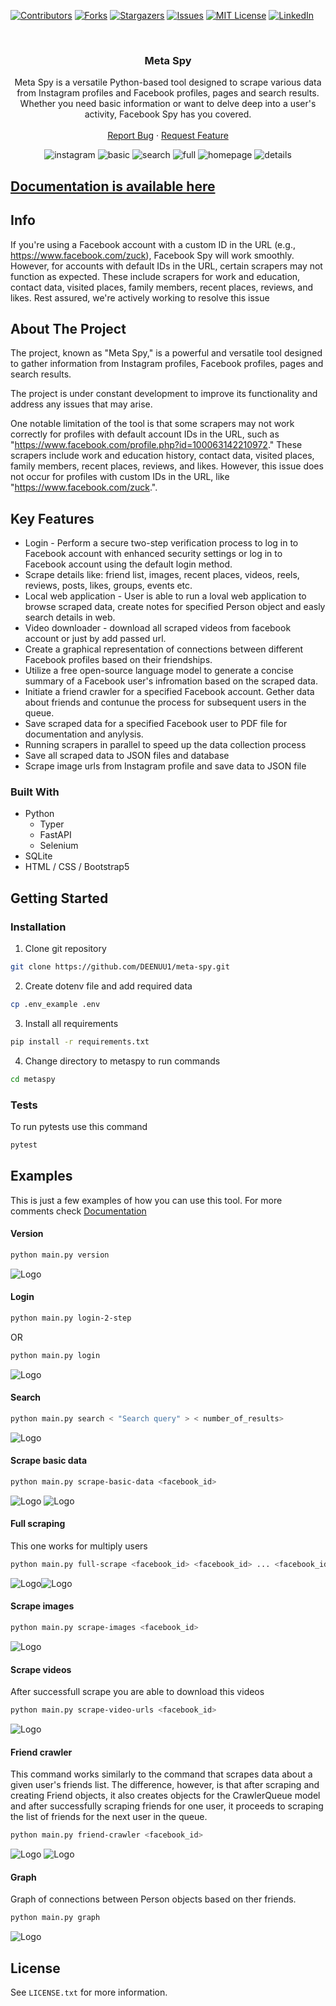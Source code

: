 <a name="readme-top"></a>



[![Contributors][contributors-shield]][contributors-url]
[![Forks][forks-shield]][forks-url]
[![Stargazers][stars-shield]][stars-url]
[![Issues][issues-shield]][issues-url]
[![MIT License][license-shield]][license-url]
[![LinkedIn][linkedin-shield]][linkedin-url]



<br />
<div align="center">

  <h3 align="center">Meta Spy</h3>

  <p align="center">
    Meta Spy is a versatile Python-based tool designed to scrape various data from Instagram profiles and Facebook  profiles, pages and search results. Whether you need basic information or want to delve deep into a user's activity, Facebook Spy has you covered. 
    <br />
    <br />
    <a href="https://github.com/DEENUU1/facebook-spy/issues">Report Bug</a>
    ·
    <a href="https://github.com/DEENUU1/facebook-spy/issues">Request Feature</a>
  </p>
  <img src="https://github.com/DEENUU1/facebook-spy/blob/main/assets/instagram/imagescraper.gif?raw=true" alt="instagram" >
  <img src="https://github.com/DEENUU1/facebook-spy/blob/main/assets/v1_2/basic.gif?raw=true" alt="basic" >
  <img src="https://github.com/DEENUU1/facebook-spy/blob/main/assets/v1_2/search.gif?raw=true" alt="search" >
  <img src="https://github.com/DEENUU1/facebook-spy/blob/main/assets/v1_2/full.gif?raw=true" alt="full" >
  <img src="assets/homepage.png" alt="homepage" >
  <img src="assets/detailpage.png" alt="details" >
</div>


<h2><a href="https://deenuu1.github.io/facebook-spy/">Documentation is available here</a></h2>


## Info

If you're using a Facebook account with a custom ID in the URL (e.g., https://www.facebook.com/zuck), Facebook Spy will work smoothly. However, for accounts with default IDs in the URL, certain scrapers may not function as expected. These include scrapers for work and education, contact data, visited places, family members, recent places, reviews, and likes. Rest assured, we're actively working to resolve this issue

<!-- ABOUT THE PROJECT -->
## About The Project

The project, known as "Meta Spy," is a powerful and versatile tool designed to gather information from Instagram profiles, Facebook profiles, pages and search results. 

The project is under constant development to improve its functionality and address any issues that may arise.

One notable limitation of the tool is that some scrapers may not work correctly for profiles with default account IDs in the URL, such as "https://www.facebook.com/profile.php?id=100063142210972." These scrapers include work and education history, contact data, visited places, family members, recent places, reviews, and likes. However, this issue does not occur for profiles with custom IDs in the URL, like "https://www.facebook.com/zuck.".


## Key Features
- Login - Perform a secure two-step verification process to log in to Facebook account with enhanced security settings or log in to Facebook account using the default login method.
- Scrape details like: friend list, images, recent places, videos, reels, reviews, posts, likes, groups, events etc.
- Local web application - User is able to run a loval web application to browse scraped data, create notes for specified Person object and easly search details in web.
- Video downloader - download all scraped videos from facebook account or just by add passed url.
- Create a graphical representation of connections between different Facebook profiles based on their friendships.
- Utilize a free open-source language model to generate a concise summary of a Facebook user's infromation based on the scraped data.
- Initiate a friend crawler for a specified Facebook account. Gether data about friends and contunue the process for subsequent users in the queue.
- Save scraped data for a specified Facebook user to PDF file for documentation and anylysis.
- Running scrapers in parallel to speed up the data collection process
- Save all scraped data to JSON files and database 
- Scrape image urls from Instagram profile and save data to JSON file 

### Built With

- Python
  - Typer 
  - FastAPI
  - Selenium
- SQLite 
- HTML / CSS / Bootstrap5

<!-- GETTING STARTED -->
## Getting Started


### Installation

1. Clone git repository
```bash
git clone https://github.com/DEENUU1/meta-spy.git
```

2. Create dotenv file and add required data
```bash
cp .env_example .env
```

3. Install all requirements
```bash
pip install -r requirements.txt
```

4. Change directory to metaspy to run commands
```bash
cd metaspy
```

### Tests

To run pytests use this command
```bash
pytest
```


## Examples
This is just a few examples of how you can use this tool. For more comments check <a href="https://deenuu1.github.io/facebook-spy/commands/>">Documentation</a>

#### Version

```bash
python main.py version
```

<img src="assets/newversion.png" alt="Logo" >


#### Login

```bash
python main.py login-2-step
```

OR

```bash
python main.py login
```

  <img src="assets/new/login.png" alt="Logo" >


#### Search
```bash
python main.py search < "Search query" > < number_of_results> 
```

<img src="https://github.com/DEENUU1/facebook-spy/blob/main/assets/v1_2/search.gif?raw=true" alt="Logo" >


#### Scrape basic data

```bash
python main.py scrape-basic-data <facebook_id>
```
<img src="assets/v1_2/basic.gif" alt="Logo" >
<img src="assets/new/scrapebasicdata.png" alt="Logo" >


#### Full scraping
This one works for multiply users
```bash
python main.py full-scrape <facebook_id> <facebook_id> ... <facebook_id>
```
<img src="https://github.com/DEENUU1/facebook-spy/blob/main/assets/v1_2/full.gif?raw=true" alt="Logo" ><img src="assets/new/fullscrape1.png" alt="Logo" >


#### Scrape images

```bash
python main.py scrape-images <facebook_id>
```

<img src="assets/new/scrapeimages.png" alt="Logo" >


#### Scrape videos
After successfull scrape you are able to download this videos
```bash
python main.py scrape-video-urls <facebook_id>
```

<img src="assets/new/scrapevideos1.png" alt="Logo" >


#### Friend crawler
This command works similarly to the command that scrapes data about a given user's friends list. The difference, however, is that after scraping and creating Friend objects, it also creates objects for the CrawlerQueue model and after successfully scraping friends for one user, it proceeds to scraping the list of friends for the next user in the queue.
```bash
python main.py friend-crawler <facebook_id>
```

<img src="assets/new/crawler1.png" alt="Logo" >
<img src="assets/crawlerfriendscheama.png.png" alt="Logo" >


#### Graph
Graph of connections between Person objects based on ther friends.

```bash
python main.py graph
```

<img src="assets/graph.png" alt="Logo" >

<!-- LICENSE -->
## License

See `LICENSE.txt` for more information.


<!-- MARKDOWN LINKS & IMAGES -->
<!-- https://www.markdownguide.org/basic-syntax/#reference-style-links -->
[contributors-shield]: https://img.shields.io/github/contributors/DEENUU1/facebook-spy.svg?style=for-the-badge
[contributors-url]: https://github.com/DEENUU1/facebook-spy/graphs/contributors
[forks-shield]: https://img.shields.io/github/forks/DEENUU1/facebook-spy.svg?style=for-the-badge
[forks-url]: https://github.com/DEENUU1/facebook-spy/network/members
[stars-shield]: https://img.shields.io/github/stars/DEENUU1/facebook-spy.svg?style=for-the-badge
[stars-url]: https://github.com/DEENUU1/facebook-spy/stargazers
[issues-shield]: https://img.shields.io/github/issues/DEENUU1/facebook-spy.svg?style=for-the-badge
[issues-url]: https://github.com/DEENUU1/facebook-spy/issues
[license-shield]: https://img.shields.io/github/license/DEENUU1/facebook-spy.svg?style=for-the-badge
[license-url]: https://github.com/DEENUU1/facebook-spy/blob/master/LICENSE.txt
[linkedin-shield]: https://img.shields.io/badge/-LinkedIn-black.svg?style=for-the-badge&logo=linkedin&colorB=555
[linkedin-url]: https://linkedin.com/in/kacper-wlodarczyk
[basic]: https://github.com/DEENUU1/facebook-spy/blob/main/assets/v1_2/basic.gif?raw=true
[full]: https://github.com/DEENUU1/facebook-spy/blob/main/assets/v1_2/full.gif?raw=true
[search]: https://github.com/DEENUU1/facebook-spy/blob/main/assets/v1_2/search.gif?raw=true